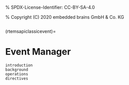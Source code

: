 % SPDX-License-Identifier: CC-BY-SA-4.0

% Copyright (C) 2020 embedded brains GmbH & Co. KG

```{index} events
```

(rtemsapiclassicevent)=

# Event Manager

```{toctree}
introduction
background
operations
directives
```

